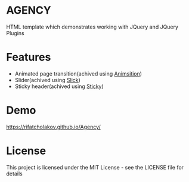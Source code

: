 # AGENCY
HTML template which demonstrates working with JQuery and JQuery Plugins

# Features
* Animated page transition(achived using [Animsition](http://git.blivesta.com/animsition/))
* Slider(achived using [Slick](http://kenwheeler.github.io/slick/))
* Sticky header(achived using [Sticky](http://stickyjs.com/))

# Demo
https://rifatcholakov.github.io/Agency/

# License
This project is licensed under the MIT License - see the LICENSE file for details
